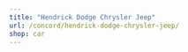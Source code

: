 ```yaml
---
title: "Hendrick Dodge Chrysler Jeep"
url: /concord/hendrick-dodge-chrysler-jeep/
shop: car
---
```

